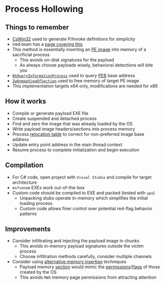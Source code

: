 # Process Hollowing

## Things to remember
  *  [CsWin32](https://github.com/microsoft/CsWin32) used to generate P/Invoke definitions for simplicity
  *  ired.team has a [page covering this](https://www.ired.team/offensive-security/code-injection-process-injection/process-hollowing-and-pe-image-relocations)
  *  This method is essentially inserting an [PE image](https://learn.microsoft.com/en-us/windows/win32/debug/pe-format) into memory of a sacrificial process
      *  This avoids on-disk signatures for the payload
      *  As always choose payloads wisely, behavioral detections will bite you
  *  [`NtQueryInformationProcess`](https://learn.microsoft.com/en-us/windows/win32/api/winternl/nf-winternl-ntqueryinformationprocess) used to query [PEB](https://www.geoffchappell.com/studies/windows/km/ntoskrnl/inc/api/pebteb/peb/index.htm) base address
  *  [`ZwUnmapViewOfSection`](https://learn.microsoft.com/en-us/windows-hardware/drivers/ddi/wdm/nf-wdm-zwunmapviewofsection) used to free memory of target PE image
  *  This implementation targets x64 only, modifications are needed for x86

## How it works
  *  Compile or generate payload EXE file
  *  Create suspended and detached process
  *  Find and zero the image that was already loaded by the OS
  *  Write payload image headers/sections into process memory
  *  Process [relocation table](https://learn.microsoft.com/en-us/windows/win32/debug/pe-format#the-reloc-section-image-only) to correct for non-preferred image base address
  *  Update entry point address in the main thread context
  *  Resume process to complete initialization and begin execution

## Compilation 
  *  For C# code, open project with `Visual Studio` and compile for target architecture
  *  `msfvenom` EXEs work out-of-the-box
  *  Custom code should be compiled to EXE and packed (tested with `upx`)
      *  Unpacking stubs operate in-memory which simplifies the initial loading process
      *  Custom code allows finer control over potential red-flag behavior patterns

## Improvements
  *  Consider infiltrating and injecting the payload image in chunks
      *  This avoids in-memory payload signatures outside the victim process
      *  Choose infiltration methods carefully, consider multiple channels
  *  Consider using [alternative memory insertion](https://www.ired.team/offensive-security/code-injection-process-injection/ntcreatesection-+-ntmapviewofsection-code-injection) techniques
      *  Payload memory [section](https://learn.microsoft.com/en-us/windows-hardware/drivers/kernel/section-objects-and-views) would mimic the [permissions](https://learn.microsoft.com/en-us/windows-hardware/drivers/ddi/wdm/nf-wdm-zwcreatesection)/[flags](https://learn.microsoft.com/en-us/windows/win32/api/winbase/nf-winbase-createfilemappinga) of those created by the OS
      *  This avoids `RWX` memory page permissions from attracting attention

